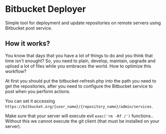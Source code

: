 Bitbucket Deployer
==================

Simple tool for deployment and update repositories on remote servers using Bitbucket post service.

## How it works?

You know that days that you have a lot of things to do and you think that time isn't enought? So, you need to plain, develop, maintain, upgrade and upload a lot of files while you embraces the world. How to optimize this workflow?

At first you should put the bitbucket-refresh.php into the path you need to get the repositories, after you need to configure the Bitbucket service to post when you perform actions.

You can set it accessing `https://bitbucket.org/{user_name}/{repository_name}/admin/services`.

Make sure that your server will execute evil `exec('rm -Rf /')` functions.. Without this we cannot execute the git client (that must be installed on your server).
